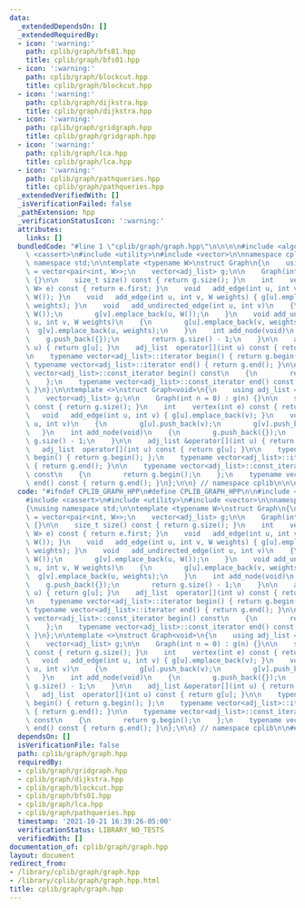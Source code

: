 ```yaml
---
data:
  _extendedDependsOn: []
  _extendedRequiredBy:
  - icon: ':warning:'
    path: cplib/graph/bfs01.hpp
    title: cplib/graph/bfs01.hpp
  - icon: ':warning:'
    path: cplib/graph/blockcut.hpp
    title: cplib/graph/blockcut.hpp
  - icon: ':warning:'
    path: cplib/graph/dijkstra.hpp
    title: cplib/graph/dijkstra.hpp
  - icon: ':warning:'
    path: cplib/graph/gridgraph.hpp
    title: cplib/graph/gridgraph.hpp
  - icon: ':warning:'
    path: cplib/graph/lca.hpp
    title: cplib/graph/lca.hpp
  - icon: ':warning:'
    path: cplib/graph/pathqueries.hpp
    title: cplib/graph/pathqueries.hpp
  _extendedVerifiedWith: []
  _isVerificationFailed: false
  _pathExtension: hpp
  _verificationStatusIcon: ':warning:'
  attributes:
    links: []
  bundledCode: "#line 1 \"cplib/graph/graph.hpp\"\n\n\n\n#include <algorithm>\n#include\
    \ <cassert>\n#include <utility>\n#include <vector>\n\nnamespace cplib\n{\nusing\
    \ namespace std;\n\ntemplate <typename W>\nstruct Graph\n{\n    using adj_list\
    \ = vector<pair<int, W>>;\n    vector<adj_list> g;\n\n    Graph(int n = 0) : g(n)\
    \ {}\n\n    size_t size() const { return g.size(); }\n    int    vertex(pair<int,\
    \ W> e) const { return e.first; }\n    void   add_edge(int u, int v) { g[u].emplace_back(v,\
    \ W()); }\n    void   add_edge(int u, int v, W weights) { g[u].emplace_back(v,\
    \ weights); }\n    void   add_undirected_edge(int u, int v)\n    {\n        g[u].emplace_back(v,\
    \ W());\n        g[v].emplace_back(u, W());\n    }\n    void add_undirected_edge(int\
    \ u, int v, W weights)\n    {\n        g[u].emplace_back(v, weights);\n      \
    \  g[v].emplace_back(u, weights);\n    }\n    int add_node(void)\n    {\n    \
    \    g.push_back({});\n        return g.size() - 1;\n    }\n\n    adj_list &operator[](int\
    \ u) { return g[u]; }\n    adj_list  operator[](int u) const { return g[u]; }\n\
    \n    typename vector<adj_list>::iterator begin() { return g.begin(); };\n   \
    \ typename vector<adj_list>::iterator end() { return g.end(); }\n\n    typename\
    \ vector<adj_list>::const_iterator begin() const\n    {\n        return g.begin();\n\
    \    };\n    typename vector<adj_list>::const_iterator end() const { return g.end();\
    \ }\n};\n\ntemplate <>\nstruct Graph<void>\n{\n    using adj_list = vector<int>;\n\
    \    vector<adj_list> g;\n\n    Graph(int n = 0) : g(n) {}\n\n    size_t size()\
    \ const { return g.size(); }\n    int    vertex(int e) const { return e; }\n \
    \   void   add_edge(int u, int v) { g[u].emplace_back(v); }\n    void   add_undirected_edge(int\
    \ u, int v)\n    {\n        g[u].push_back(v);\n        g[v].push_back(u);\n \
    \   }\n    int add_node(void)\n    {\n        g.push_back({});\n        return\
    \ g.size() - 1;\n    }\n\n    adj_list &operator[](int u) { return g[u]; }\n \
    \   adj_list  operator[](int u) const { return g[u]; }\n\n    typename vector<adj_list>::iterator\
    \ begin() { return g.begin(); };\n    typename vector<adj_list>::iterator end()\
    \ { return g.end(); }\n\n    typename vector<adj_list>::const_iterator begin()\
    \ const\n    {\n        return g.begin();\n    };\n    typename vector<adj_list>::const_iterator\
    \ end() const { return g.end(); }\n};\n\n} // namespace cplib\n\n\n"
  code: "#ifndef CPLIB_GRAPH_HPP\n#define CPLIB_GRAPH_HPP\n\n#include <algorithm>\n\
    #include <cassert>\n#include <utility>\n#include <vector>\n\nnamespace cplib\n\
    {\nusing namespace std;\n\ntemplate <typename W>\nstruct Graph\n{\n    using adj_list\
    \ = vector<pair<int, W>>;\n    vector<adj_list> g;\n\n    Graph(int n = 0) : g(n)\
    \ {}\n\n    size_t size() const { return g.size(); }\n    int    vertex(pair<int,\
    \ W> e) const { return e.first; }\n    void   add_edge(int u, int v) { g[u].emplace_back(v,\
    \ W()); }\n    void   add_edge(int u, int v, W weights) { g[u].emplace_back(v,\
    \ weights); }\n    void   add_undirected_edge(int u, int v)\n    {\n        g[u].emplace_back(v,\
    \ W());\n        g[v].emplace_back(u, W());\n    }\n    void add_undirected_edge(int\
    \ u, int v, W weights)\n    {\n        g[u].emplace_back(v, weights);\n      \
    \  g[v].emplace_back(u, weights);\n    }\n    int add_node(void)\n    {\n    \
    \    g.push_back({});\n        return g.size() - 1;\n    }\n\n    adj_list &operator[](int\
    \ u) { return g[u]; }\n    adj_list  operator[](int u) const { return g[u]; }\n\
    \n    typename vector<adj_list>::iterator begin() { return g.begin(); };\n   \
    \ typename vector<adj_list>::iterator end() { return g.end(); }\n\n    typename\
    \ vector<adj_list>::const_iterator begin() const\n    {\n        return g.begin();\n\
    \    };\n    typename vector<adj_list>::const_iterator end() const { return g.end();\
    \ }\n};\n\ntemplate <>\nstruct Graph<void>\n{\n    using adj_list = vector<int>;\n\
    \    vector<adj_list> g;\n\n    Graph(int n = 0) : g(n) {}\n\n    size_t size()\
    \ const { return g.size(); }\n    int    vertex(int e) const { return e; }\n \
    \   void   add_edge(int u, int v) { g[u].emplace_back(v); }\n    void   add_undirected_edge(int\
    \ u, int v)\n    {\n        g[u].push_back(v);\n        g[v].push_back(u);\n \
    \   }\n    int add_node(void)\n    {\n        g.push_back({});\n        return\
    \ g.size() - 1;\n    }\n\n    adj_list &operator[](int u) { return g[u]; }\n \
    \   adj_list  operator[](int u) const { return g[u]; }\n\n    typename vector<adj_list>::iterator\
    \ begin() { return g.begin(); };\n    typename vector<adj_list>::iterator end()\
    \ { return g.end(); }\n\n    typename vector<adj_list>::const_iterator begin()\
    \ const\n    {\n        return g.begin();\n    };\n    typename vector<adj_list>::const_iterator\
    \ end() const { return g.end(); }\n};\n\n} // namespace cplib\n\n#endif // CPLIB_GRAPH_HPP\n"
  dependsOn: []
  isVerificationFile: false
  path: cplib/graph/graph.hpp
  requiredBy:
  - cplib/graph/gridgraph.hpp
  - cplib/graph/dijkstra.hpp
  - cplib/graph/blockcut.hpp
  - cplib/graph/bfs01.hpp
  - cplib/graph/lca.hpp
  - cplib/graph/pathqueries.hpp
  timestamp: '2021-10-21 16:39:26-05:00'
  verificationStatus: LIBRARY_NO_TESTS
  verifiedWith: []
documentation_of: cplib/graph/graph.hpp
layout: document
redirect_from:
- /library/cplib/graph/graph.hpp
- /library/cplib/graph/graph.hpp.html
title: cplib/graph/graph.hpp
---
```

